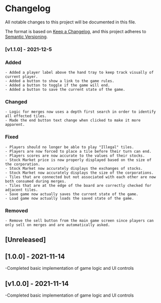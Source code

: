 # Changelog
All notable changes to this project will be documented in this file.

The format is based on [Keep a Changelog](https://keepachangelog.com/en/1.0.0/),
and this project adheres to [Semantic Versioning](https://semver.org/spec/v2.0.0.html).

### [v1.1.0] - 2021-12-5
### Added
    - Added a player label above the hand tray to keep track visually of current player.
    - Added a button to show a link to the game rules.
    - Added a button to toggle if the game will end.
    - Added a button to save the current state of the game.
### Changed
    - Logic for merges now uses a depth first search in order to identify all effected tiles.
    - Made the end button text change when clicked to make it more apparent.
### Fixed
    - Players should no longer be able to play "Illegal" tiles.
    - Players are now forced to place a tile before their turn can end.
    - Players scores are now accurate to the values of their stocks.
    - Stock Market price is now properly displayed based on the size of the corporation.
    - Stock Market now accurately displays the exchanges of stocks.
    - Stock Market now accurately displays the size of the corporations.
    - Tiles that are connected but not associated with each other are now both consumed during merges. 
    - Tiles that are at the edge of the board are correctly checked for adjacent tiles.
    - Save game now actually saves the current state of the game.
    - Load game now actually loads the saved state of the game.
### Removed
    - Remove the sell button from the main game screen since players can only sell on merges and are automatically asked.

## [Unreleased]

## [1.0.0] - 2021-11-14
-Completed basic implementation of game logic and UI controls

## [v1.0.0] - 2021-11-14
-Completed basic implementation of game logic and UI controls
